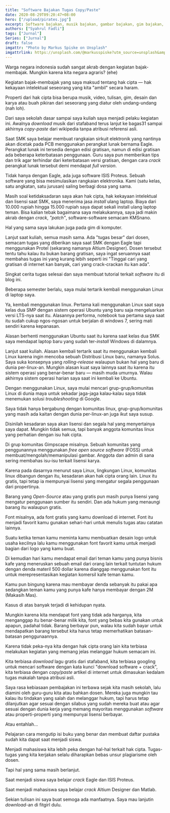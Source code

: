 ```yaml
---
title: "Software Bajakan Tugas Copy/Paste"
date: 2020-08-29T09:20:47+08:00
hero: ["/upload/pirates.jpg"]
excerpt: Software bajakan, musik bajakan, gambar bajakan, gim bajakan, tugas copy/paste.
authors: ["Syahrul Fadli"]
tags: ["Jurnal"]
Series: ["Jurnal"]
draft: false
imgattr: "Photo by Markus Spiske on Unsplash"
imgattrlink: https://unsplash.com/@markusspiske?utm_source=unsplash&amp;utm_medium=referral&amp;utm_content=creditCopyText
---
```


Warga negara indonesia sudah sangat akrab dengan kegiatan bajak-membajak. Mungkin karena kita negara agraris? (ehe)

Kegiatan bajak-membajak yang saya maksud tentang hak cipta &mdash; hak kekayaan intelektual seseorang yang kita "ambil" secara haram.

Properti dari hak cipta bisa berupa musik, video, tulisan, gim, desain dan karya atau buah pikiran dari seseorang yang diatur oleh undang-undang (nah loh).

Dari saya sekolah dasar sampai saya kuliah saya menjadi pelaku kegiatan ini. Awalnya *download* musik dari stafaband terus lanjut ke bagas31 sampai akhirnya *copy-paste* dari wikipedia tanpa atribusi referensi asli.

Saat SMK saya belajar membuat rangkaian sirkuit elektronik yang nantinya akan dicetak pada PCB menggunakan perangkat lunak bernama Eagle. Perangkat lunak ini tersedia dengan edisi gratisan, namun di edisi gratisan ada beberapa keterbatasan penggunaan. Guru saya pun memberikan tips dan trik agar terhindar dari keterbatasan versi gratisan, dengan cara *crack* perangkat lunak tersebut demi mendapat *full version*.

Tidak hanya dengan Eagle, ada juga software ISIS Proteus. Sebuah software yang bisa mesimulasikan rangkaian elektronika. Kami (satu kelas, satu angkatan, satu jurusan) saling berbagi dosa yang sama.

Masih soal ketidaksadaran saya akan hak cipta, hak kekayaan intelektual dan lisensi saat SMK, saya menerima jasa *install* ulang laptop. Biaya dari 10.000 rupiah hingga 15.000 rupiah saya dapat sekali install ulang laptop teman. Bisa kalian tebak bagaimana saya melakukannya, saya jadi makin akrab dengan *crack*, *"patch"*, software-software semacam KMSnano.

Hal yang sama saya lakukan juga pada gim di komputer.

Lanjut saat kuliah, semua masih sama. Ada "tugas besar" dari dosen, semacam tugas yang diberikan saya saat SMK dengan Eagle tapi menggunakan Protel (sekarang namanya Altium Designer). Dosen tersebut tentu tahu kalau itu bukan barang gratisan, saya ingat seruannya saat membahas tugas ini yang kurang lebih seperti ini "Tinggal cari yang gratisan di internet kan banyak, cari yang crack-crackan itu kan ada".

Singkat cerita tugas selesai dan saya membuat tutorial terkait *software* itu di blog ini.

Beberapa semester berlalu, saya mulai tertarik kembali menggunakan Linux di laptop saya.

Ya, kembali menggunakan linux. Pertama kali menggunakan Linux saat saya kelas dua SMP dengan sistem operasi Ubuntu yang baru saja mengeluarkan versi LTS-nya saat itu. Alasannya performa, notebook tua pertama saya saat itu sudah cukup ngos-ngosan untuk berjalan di windows 7, sering mati sendiri karena kepanasan.

Alasan berhenti menggunakan Ubuntu saat itu karena saat kelas dua SMK saya mendapat laptop baru yang sudah ter-*install* Windows di dalamnya.

Lanjut saat kuliah. Alasan kembali tertarik saat itu menggunakan kembali Linux karena ingin mencoba sebuah Distribusi Linux baru, namanya Solus. Saya suka konsepnya yang *rolling-release* walaupun bukan hal yang baru di dunia per-linux-an. Mungkin alasan kuat saya lainnya saat itu karena itu sistem operasi yang benar-benar baru &mdash; masih muda umurnya. Walau akhirnya sistem operasi harian saya saat ini kembali ke Ubuntu.

Dengan menggunakan Linux, saya mulai mencari grup-grup/komunitas Linux di dunia maya untuk sekadar jaga-jaga kalau-kalau saya tidak menemukan solusi *troubleshooting* di Google.

Saya tidak hanya bergabung dengan komunitas linux, grup-grup/komunitas yang masih ada kaitan dengan dunia per-linux-an juga ikut saya susup.

Disinilah kesadaran saya akan lisensi dan segala hal yang menyertainya saya dapat. Mungkin tidak semua, tapi banyak anggota komunitas linux yang perhatian dengan isu hak cipta.

Di grup komunitas Gimpscape misalnya. Sebuah komunitas yang penggunannya menggunakan *free open source software* (FOSS) untuk membuat/mengolah/memanipulasi gambar. Anggota dan admin di sana sering membahas isu-isu terkait lisensi karya.

Karena pada dasarnya menurut saya Linux, lingkungan Linux, komunitas linux dibangun dengan itu, kesadaran akan hak cipta orang lain. Linux itu gratis, tapi tetap ia mempunyai lisensi yang mengatur segala penggunaan dari propertinya.

Barang yang *Open-Source* atau yang gratis pun masih punya lisensi yang mengatur penggunaan sumber itu sendiri. Dan ada hukum yang menaungi barang itu walaupun gratis.

Font misalnya, ada font gratis yang kamu download di internet. Font itu menjadi favorit kamu gunakan sehari-hari untuk menulis tugas atau catatan lainnya.

Suatu ketika teman kamu meminta kamu membuatkan desain logo untuk usaha kecilnya lalu kamu menggunakan font favorit kamu untuk menjadi bagian dari logo yang kamu buat.

Di kemudian hari kamu mendapat email dari teman kamu yang punya bisnis kafe yang meneruskan sebuah email dari orang lain terkait tuntutan hukum dengan denda materil 500 dollar karena dianggap menggunakan font itu untuk merepresentasikan kegiatan komersil kafe teman kamu.

Kamu pun bingung karena mau membayar denda sebanyak itu pakai apa sedangkan teman kamu yang punya kafe hanya membayar dengan 2M (Makasih Mas).

Kasus di atas banyak terjadi di kehidupan nyata.

Mungkin karena kita mendapat font yang tidak ada harganya, kita menganggap itu benar-benar milik kita, font yang bebas kita gunakan untuk apapun, padahal tidak. Barang berbayar pun, walau kita sudah bayar untuk mendapatkan barang tersebut kita harus tetap memerhatikan batasan-batasan penggunaannya.

Karena tidak peka-nya kita dengan hak cipta orang lain kita terbiasa melakukan kegiatan yang memang jelas melanggar hukum semacam ini.

Kita terbiasa *download* lagu gratis dari stafaband, kita terbiasa googling untuk mencari software dengan kata kunci "download software + crack", kita terbiasa dengan *copy/paste* artikel di internet untuk dimasukan kedalam tugas makalah tanpa atribusi asli.

Saya rasa kebiasaan pembajakan ini terbawa sejak kita masih sekolah, lalu diamini oleh guru-guru kita atau bahkan dosen. Mereka juga mungkin tau kalau itu tindakan yang salah dan melanggar hukum, tapi harus tetap dilanjutkan agar sesuai dengan silabus yang sudah mereka buat atau agar sesuai dengan dunia kerja yang memang mayoritas menggunakan *software* atau properti-properti yang mempunyai lisensi berbayar.

Atau entahlah...

Pelajaran cara mengutip isi buku yang benar dan membuat daftar pustaka sudah kita dapat saat menjadi siswa.

Menjadi mahasiswa kita lebih peka dengan hal-hal terkait hak cipta. Tugas-tugas  yang kita kerjakan selalu diharapkan bebas unsur plagiarisme oleh dosen.

Tapi hal yang sama masih berlanjut.

Saat menjadi siswa saya belajar *crack* Eagle dan ISIS Proteus.

Saat menjadi mahasiswa saya belajar *crack* Altium Designer dan Matlab.

Sekian tulisan ini saya buat semoga ada manfaatnya. Saya mau lanjutin *download*-an di fitgirl dulu.